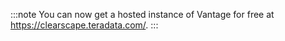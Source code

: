 :::note
You can now get a hosted instance of Vantage for free at https://clearscape.teradata.com/.
:::